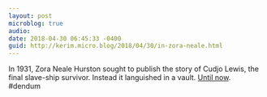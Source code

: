 ```yaml
---
layout: post
microblog: true
audio: 
date: 2018-04-30 06:45:33 -0400
guid: http://kerim.micro.blog/2018/04/30/in-zora-neale.html
---
```

In 1931, Zora Neale Hurston sought to publish the story of Cudjo Lewis, the final slave-ship survivor. Instead it languished in a vault. [Until now](http://www.vulture.com/2018/04/zora-neale-hurston-barracoon-excerpt.html). #dendum 
